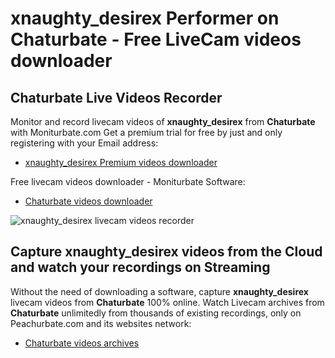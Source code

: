 # xnaughty_desirex Performer on Chaturbate - Free LiveCam videos downloader

## Chaturbate Live Videos Recorder

Monitor and record livecam videos of **xnaughty_desirex** from **Chaturbate** with Moniturbate.com
Get a premium trial for free by just and only registering with your Email address:
* [xnaughty_desirex Premium videos downloader](https://moniturbate.com/request-demo-licence-key.html)

Free livecam videos downloader - Moniturbate Software:
* [Chaturbate videos downloader](https://moniturbate.com/moniturbate-download-software.html)

![xnaughty_desirex livecam videos recorder](https://peachurnet.com/templates/moniturbate-software.png)


## Capture xnaughty_desirex videos from the Cloud and watch your recordings on Streaming

Without the need of downloading a software, capture **xnaughty_desirex** livecam videos from **Chaturbate** 100% online.
Watch Livecam archives from **Chaturbate** unlimitedly from thousands of existing recordings, only on Peachurbate.com and its websites network:
* [Chaturbate videos archives](https://peachurnet.com/)